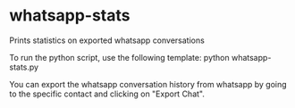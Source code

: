 # whatsapp-stats
Prints statistics on exported whatsapp conversations

To run the python script, use the following template:
python whatsapp-stats.py <whatsapp file name>

You can export the whatsapp conversation history from whatsapp by going to the specific contact and clicking on "Export Chat".
